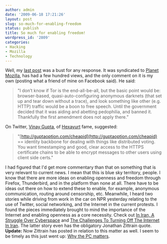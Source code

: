 ```yaml
---
author: admin
date: '2009-06-18 17:21:26'
layout: post
slug: so-much-for-enabling-freedom
status: publish
title: So much for enabling freedom!
wordpress_id: '2809'
categories:
- Hacking
- Mozilla
- Technology
---
```


Well, my [last
post](http://www.openbuddha.com/2009/06/17/enabling-freedom-and-openness-with-mozilla/)
was a bust for any response. It was syndicated to [Planet
Mozilla](http://planet.mozilla.org), has had a few hundred views, and
the only comment on it is my own (posting what a friend of mine on
Facebook said). He said:

> "I don’t know if Tor is the end-all-be-all, but the basic point would
> be: browser-based, quasi-auto-configuring anonymous darknets (that set
> up and tear down without a trace), and look something like other (e.g.
> HTTP) traffic would be a boon to free speech. Until the government
> decided that it was aiding and abetting pedophilia, and banned it.
> Thankfully the first amendment does not apply there.”

On Twitter, [Vinay Gupta](http://guptaoption.com), of
[Hexayurt](http://hexayurt.com/) fame, suggested:

> "[http://guptaoption.com/cheapid](http://guptaoption.com/cheapid) ==
> identity backbone for dealing with things like distributed voting. You
> want timestamping and good, clear access to the HTTPS certificate
> chains to be able to encrypt messages to other users using client side
> certs."

I had figured that I'd get more commentary than that on something that
is very relevant to current news. I mean that this is blue sky
territory, people. I know that there are more ideas on enabling openness
and freedom through Firefox, Thunderbird, and in the platform than none
at all. There have to be ideas out there on how to extend these to
enable, for example, anonymous communication, routing around censorship,
etc. Meanwhile, I heard two stories while driving from work in the car
on NPR yesterday relating to the use of Twitter, social networking, and
the Internet in the current protests. I found the pieces immediately
brought to mind the importance of the Internet and enabling openness as
a core necessity. Check out [In Iran, A Struggle Over
Cyberspace](http://www.npr.org/templates/story/story.php?storyId=105545361)
and [The Challenges To Turning Off The Internet In
Iran](http://www.npr.org/templates/story/story.php?storyId=105532292).
The latter story even has the obligatory Jonathan Zittrain quote.
**Update:** Now Zittrain has posted in relation to this matter as well.
I seem to be timely as this just went up: [Why the PC
matters](http://futureoftheinternet.org/why-the-pc-matters).
